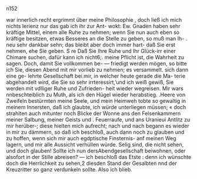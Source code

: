 n152

war innerlich recht ergrimmt über meine Philosophie , doch
ließ ich mich nichts Ierienz nur das gab ich ihr zur Ant-
wokt:
Ew. Gnaden haben sehr kräftige Mittel, einem alle Ruhe
zu nehmen; wenn Sie nun auch eben so kräftige besitzen,
etwas Besseres an die Stelle zu geben, so muß man Ih-
. neu sehr dankbar sehn; das bleibt aber doch immer hart-
daß Sie erst nehmen, ehe Sie geben.
S re Daß Sie Ihre Ruhe und Ihr Glück-irr einer
Chimare suchen, dafür kann ich nicht6;. meine Pflicht ist,
die Wahrheit zu sagen. Doch, damit Sie vollkommen be-
— friedigt werden mögen, so bitte ich Sie, diesen Abend mit
mir vorlieb zu nehmen; es versammelt. sich dann eine ge-
lehrte Gesellschaft bei.mir, in welcher heute gerade die Ma-
terie abgehandelt wird, die Sie so sehr irrteressirt,’und ich
weiß gewiß, Sie werden mit vdlliger Ruhe und Zufrieden-
heit wieder wegreisen.
Mir wars nnbeschteiblich zu Muth, als ich den Hügel
wieder herabstieg. .Heere von Zweifeln bestürmten meine
Seele, und mein Heimweh tobte so gewaltig in meinem
Innersten, daß ich glaubte, ich würde unterliegen müssen;
« doch strahlten auch mitunter noch Blicke der Wonne ans
den Felsenkammern meiner Salbung, meiner Geists und .
Feuerraufe, und ans Uranieui Antlitz zu mir herüber-;
diese hielten mich aufrecht; nach und nach begann es wieder
in mir zu dämmern, so daß ich beschloß, auch dann noch
zu glauben und zu hoffen, wenn sich mir auch egdptische
Finsternis- anf meinen Weg lagern, und mir alle Aussicht
verhüllen würde.
Selig sind, die nicht sehen, und doch glauben!
Sollte ich nun dersAbendgesellschaft beiwohnen, oder
alsofort in der Stille abreisen? — ich beschloß das Etste :
denn ich wünschte doch die Herrlichkeit zu sehen,2 diesden
Stand der Gesalbten nnd der Kreuzritter so ganz verdunkeln
sollte. Also ich blieb.

 

